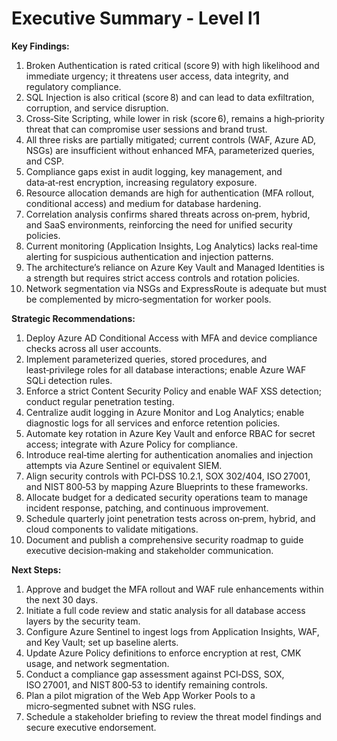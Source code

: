 # Executive Summary - Level l1

**Key Findings:**
1. Broken Authentication is rated critical (score 9) with high likelihood and immediate urgency; it threatens user access, data integrity, and regulatory compliance.
2. SQL Injection is also critical (score 8) and can lead to data exfiltration, corruption, and service disruption.
3. Cross‑Site Scripting, while lower in risk (score 6), remains a high‑priority threat that can compromise user sessions and brand trust.
4. All three risks are partially mitigated; current controls (WAF, Azure AD, NSGs) are insufficient without enhanced MFA, parameterized queries, and CSP.
5. Compliance gaps exist in audit logging, key management, and data‑at‑rest encryption, increasing regulatory exposure.
6. Resource allocation demands are high for authentication (MFA rollout, conditional access) and medium for database hardening.
7. Correlation analysis confirms shared threats across on‑prem, hybrid, and SaaS environments, reinforcing the need for unified security policies.
8. Current monitoring (Application Insights, Log Analytics) lacks real‑time alerting for suspicious authentication and injection patterns.
9. The architecture’s reliance on Azure Key Vault and Managed Identities is a strength but requires strict access controls and rotation policies.
10. Network segmentation via NSGs and ExpressRoute is adequate but must be complemented by micro‑segmentation for worker pools.

**Strategic Recommendations:**
1. Deploy Azure AD Conditional Access with MFA and device compliance checks across all user accounts.
2. Implement parameterized queries, stored procedures, and least‑privilege roles for all database interactions; enable Azure WAF SQLi detection rules.
3. Enforce a strict Content Security Policy and enable WAF XSS detection; conduct regular penetration testing.
4. Centralize audit logging in Azure Monitor and Log Analytics; enable diagnostic logs for all services and enforce retention policies.
5. Automate key rotation in Azure Key Vault and enforce RBAC for secret access; integrate with Azure Policy for compliance.
6. Introduce real‑time alerting for authentication anomalies and injection attempts via Azure Sentinel or equivalent SIEM.
7. Align security controls with PCI‑DSS 10.2.1, SOX 302/404, ISO 27001, and NIST 800‑53 by mapping Azure Blueprints to these frameworks.
8. Allocate budget for a dedicated security operations team to manage incident response, patching, and continuous improvement.
9. Schedule quarterly joint penetration tests across on‑prem, hybrid, and cloud components to validate mitigations.
10. Document and publish a comprehensive security roadmap to guide executive decision‑making and stakeholder communication.

**Next Steps:**
1. Approve and budget the MFA rollout and WAF rule enhancements within the next 30 days.
2. Initiate a full code review and static analysis for all database access layers by the security team.
3. Configure Azure Sentinel to ingest logs from Application Insights, WAF, and Key Vault; set up baseline alerts.
4. Update Azure Policy definitions to enforce encryption at rest, CMK usage, and network segmentation.
5. Conduct a compliance gap assessment against PCI‑DSS, SOX, ISO 27001, and NIST 800‑53 to identify remaining controls.
6. Plan a pilot migration of the Web App Worker Pools to a micro‑segmented subnet with NSG rules.
7. Schedule a stakeholder briefing to review the threat model findings and secure executive endorsement.

